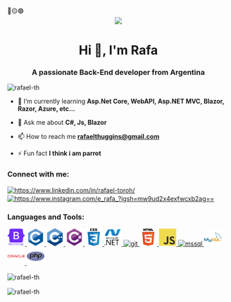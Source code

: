 <div>
🔴🟡🟢

  <div id="header" align="center">
  <img src="https://media.giphy.com/media/v1.Y2lkPTc5MGI3NjExZWpiMXBmdHp6NzNoN2dzeGx1Y2xyZDN1cmlrcjNqNjI2eXE5dmkwMiZlcD12MV9naWZzX3NlYXJjaCZjdD1n/CuuSHzuc0O166MRfjt/giphy.gif" width=300px/>
</div>



<h1 align="center">Hi 👋, I'm Rafa</h1>
<h3 align="center">A passionate Back-End developer from Argentina</h3>

<p align="left"> <img src="https://komarev.com/ghpvc/?username=rafael-th&label=Profile%20views&color=0e75b6&style=flat" alt="rafael-th" /> </p>

- 🌱 I’m currently learning **Asp.Net Core, WebAPI, Asp.NET MVC, Blazor, Razor, Azure, etc...**

- 💬 Ask me about **C#, Js, Blazor**

- 📫 How to reach me **rafaelthuggins@gmail.com**

- ⚡ Fun fact **I think i am parrot**

<h3 align="left">Connect with me:</h3>
<p align="left">
<a href="https://linkedin.com/in/https://www.linkedin.com/in/rafael-toroh/" target="blank"><img align="center" src="https://raw.githubusercontent.com/rahuldkjain/github-profile-readme-generator/master/src/images/icons/Social/linked-in-alt.svg" alt="https://www.linkedin.com/in/rafael-toroh/" height="30" width="40" /></a>
<a href="https://instagram.com/https://www.instagram.com/e_rafa_?igsh=mw9ud2x4exfwcxb2ag==" target="blank"><img align="center" src="https://raw.githubusercontent.com/rahuldkjain/github-profile-readme-generator/master/src/images/icons/Social/instagram.svg" alt="https://www.instagram.com/e_rafa_?igsh=mw9ud2x4exfwcxb2ag==" height="30" width="40" /></a>
</p>

<h3 align="left">Languages and Tools:</h3>
<p align="left"> <a href="https://getbootstrap.com" target="_blank" rel="noreferrer"> <img src="https://raw.githubusercontent.com/devicons/devicon/master/icons/bootstrap/bootstrap-plain-wordmark.svg" alt="bootstrap" width="40" height="40"/> </a> <a href="https://www.cprogramming.com/" target="_blank" rel="noreferrer"> <img src="https://raw.githubusercontent.com/devicons/devicon/master/icons/c/c-original.svg" alt="c" width="40" height="40"/> </a> <a href="https://www.w3schools.com/cpp/" target="_blank" rel="noreferrer"> <img src="https://raw.githubusercontent.com/devicons/devicon/master/icons/cplusplus/cplusplus-original.svg" alt="cplusplus" width="40" height="40"/> </a> <a href="https://www.w3schools.com/cs/" target="_blank" rel="noreferrer"> <img src="https://raw.githubusercontent.com/devicons/devicon/master/icons/csharp/csharp-original.svg" alt="csharp" width="40" height="40"/> </a> <a href="https://www.w3schools.com/css/" target="_blank" rel="noreferrer"> <img src="https://raw.githubusercontent.com/devicons/devicon/master/icons/css3/css3-original-wordmark.svg" alt="css3" width="40" height="40"/> </a> <a href="https://dotnet.microsoft.com/" target="_blank" rel="noreferrer"> <img src="https://raw.githubusercontent.com/devicons/devicon/master/icons/dot-net/dot-net-original-wordmark.svg" alt="dotnet" width="40" height="40"/> </a> <a href="https://git-scm.com/" target="_blank" rel="noreferrer"> <img src="https://www.vectorlogo.zone/logos/git-scm/git-scm-icon.svg" alt="git" width="40" height="40"/> </a> <a href="https://www.w3.org/html/" target="_blank" rel="noreferrer"> <img src="https://raw.githubusercontent.com/devicons/devicon/master/icons/html5/html5-original-wordmark.svg" alt="html5" width="40" height="40"/> </a> <a href="https://developer.mozilla.org/en-US/docs/Web/JavaScript" target="_blank" rel="noreferrer"> <img src="https://raw.githubusercontent.com/devicons/devicon/master/icons/javascript/javascript-original.svg" alt="javascript" width="40" height="40"/> </a> <a href="https://www.microsoft.com/en-us/sql-server" target="_blank" rel="noreferrer"> <img src="https://www.svgrepo.com/show/303229/microsoft-sql-server-logo.svg" alt="mssql" width="40" height="40"/> </a> <a href="https://www.mysql.com/" target="_blank" rel="noreferrer"> <img src="https://raw.githubusercontent.com/devicons/devicon/master/icons/mysql/mysql-original-wordmark.svg" alt="mysql" width="40" height="40"/> </a> <a href="https://www.oracle.com/" target="_blank" rel="noreferrer"> <img src="https://raw.githubusercontent.com/devicons/devicon/master/icons/oracle/oracle-original.svg" alt="oracle" width="40" height="40"/> </a> <a href="https://www.php.net" target="_blank" rel="noreferrer"> <img src="https://raw.githubusercontent.com/devicons/devicon/master/icons/php/php-original.svg" alt="php" width="40" height="40"/> </a>  </p>

<p><img align="center" src="https://github-readme-stats.vercel.app/api/top-langs?username=rafael-th&show_icons=true&locale=en&layout=compact" alt="rafael-th" /></p>

<p><img align="center" src="https://github-readme-streak-stats.herokuapp.com/?user=rafael-th&" alt="rafael-th" /></p>



</div>
